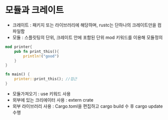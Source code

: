# 모듈과 크레이트

- 크레이트 : 패키지 또는 라이브러리에 해당하며, rustc는 단하나의 크레이트만을 컴파일함
- 모듈 : 스플릿팅의 단위, 크레이트 안에 포함된 단위 mod 키워드를 이용해 모듈정의

```rust
mod printer{
    pub fn print_this(){
        println!("good")
    }
}

fn main() {
    printer::print_this(); //접근
}
```

- 모듈가져오기 : use 키워드 사용
- 외부에 있는 크리에이터 사용 : extern crate
- 외부 라이브러리 사용 : Cargo.toml을 편집하고 cargo build 수 후 cargo update 수행